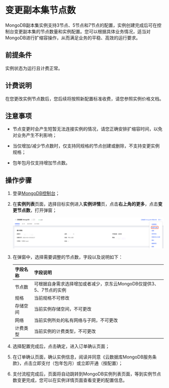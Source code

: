 # 变更副本集节点数

MongoDB副本集实例支持3节点、5节点和7节点的配置，实例创建完成后可在控制台变更副本集的节点数量和实例配置。您可以根据具体业务情况，适当对MongoDB进行扩缩容操作，从而满足业务的平稳、高效的运行要求。



## 前提条件

实例状态为运行且计费正常。



## 计费说明

在您更改实例节点数后，您后续将按照新配置标准收费，请您参照实例价格文档。



## 注意事项

- 节点变更时会产生短暂无法连接实例的情况，请您正确安排扩缩容时间，以免对业务产生不利影响；

- 当仅增加/减少节点数时，仅支持同规格的节点创建或删除，不支持变更实例规格；

- 包年包月仅支持增加节点数。



## 操作步骤

1. 登录[MongoDB控制台](https://mongodb-console.jdcloud.com/mongodb)；

2. 在**实例列表**页面，选择目标实例进入**实例详情**页，点击**右上角的更多**，点击**变更节点数**，打开弹窗；

   ![img](../../../../../../image/mongodb/changeReplicaSetNumber.png)

3. 在弹窗中，选择需要调整的节点数，字段以及说明如下：

   | 字段名称 | 字段说明                                                     |
   | -------- | ------------------------------------------------------------ |
   | 节点数   | 可根据自身需求选择增加或者减少，京东云MongoDB仅提供3、5、7节点的实例 |
   | 规格     | 当前规格不可修改                                             |
   | 存储空间 | 当前实例存储空间，不可更改                                   |
   | 网络     | 当前实例所处的私有网络与子网，不可更改                       |
   | 计费类型 | 当前实例的计费类型，不可更改                                 |

4. 选择配置完成后，点击确定，进入订单确认页面；

5. 在订单确认页面，确认实例信息，阅读并同意《云数据库MongoDB服务条款》，点击立即支付（包年包月）或立即开通（按配置）；

6. 支付流程完成后，页面将自动跳转到MongoDB实例列表页面，等到实例节点数变更完成，您可以在实例详情页面查看变更的配置信息。